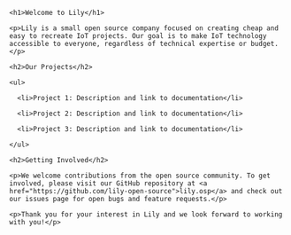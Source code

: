 

<html>

  <body>

    <h1>Welcome to Lily</h1>

    <p>Lily is a small open source company focused on creating cheap and easy to recreate IoT projects. Our goal is to make IoT technology accessible to everyone, regardless of technical expertise or budget.</p>

    <h2>Our Projects</h2>

    <ul>

      <li>Project 1: Description and link to documentation</li>

      <li>Project 2: Description and link to documentation</li>

      <li>Project 3: Description and link to documentation</li>

    </ul>

    <h2>Getting Involved</h2>

    <p>We welcome contributions from the open source community. To get involved, please visit our GitHub repository at <a href="https://github.com/lily-open-source">lily.osp</a> and check out our issues page for open bugs and feature requests.</p>

    <p>Thank you for your interest in Lily and we look forward to working with you!</p>

  </body>

</html>
